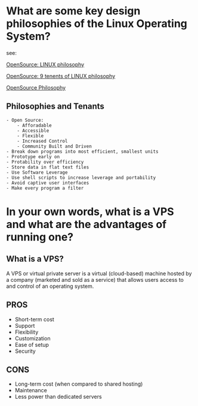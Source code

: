 # What are some key design philosophies of the Linux Operating System?

see:

[OpenSource: LINUX philosophy](https://opensource.com/business/14/12/linux-philosophy)

[OpenSource: 9 tenents of LINUX philosophy](https://opensource.com/business/15/2/how-linux-philosophy-affects-you)

[OpenSource Philosophy](http://docstore.mik.ua/orelly/linux/run/ch01_07.htm)

## Philosophies and Tenants
	- Open Source:
		- Afforadable
		- Accessible
		- Flexible
		- Increased Control 
		- Community Built and Driven
	- Break down programs into most efficient, smallest units 
	- Prototype early on
	- Protability over efficiency
	- Store data in flat text files
	- Use Software Leverage
	- Use shell scripts to increase leverage and portability
	- Avoid captive user interfaces
	- Make every program a filter 

# In your own words, what is a VPS and what are the advantages of running one?

## What is a VPS?

A VPS or virtual private server is a virtual (cloud-based) machine hosted by a company (marketed and sold as a service) that allows users access to and control of an operating system. 

## PROS 
* Short-term cost
* Support
* Flexibility
* Customization
* Ease of setup
* Security 


## CONS 
* Long-term cost (when compared to shared hosting)
* Maintenance
* Less power than dedicated servers